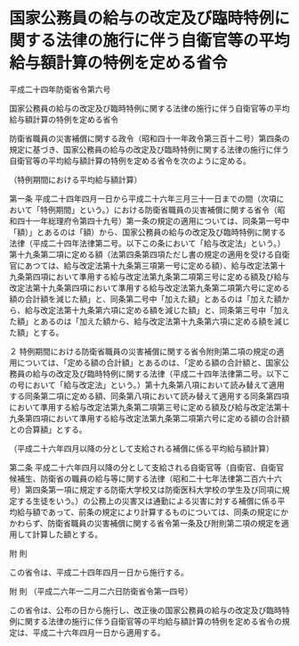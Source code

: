 # 国家公務員の給与の改定及び臨時特例に関する法律の施行に伴う自衛官等の平均給与額計算の特例を定める省令

平成二十四年防衛省令第六号

国家公務員の給与の改定及び臨時特例に関する法律の施行に伴う自衛官等の平均給与額計算の特例を定める省令

防衛省職員の災害補償に関する政令（昭和四十一年政令第三百十二号）第四条の規定に基づき、国家公務員の給与の改定及び臨時特例に関する法律の施行に伴う自衛官等の平均給与額計算の特例を定める省令を次のように定める。

（特例期間における平均給与額計算）

第一条 平成二十四年四月一日から平成二十六年三月三十一日までの間（次項において「特例期間」という。）における防衛省職員の災害補償に関する省令（昭和四十一年総理府令第四十九号）第一条の規定の適用については、同条第一号中「額）」とあるのは「額）から、国家公務員の給与の改定及び臨時特例に関する法律（平成二十四年法律第二号。以下この条において「給与改定法」という。）第十九条第二項に定める額（法第四条第四項ただし書の規定の適用を受ける自衛官にあつては、給与改定法第十九条第三項第一号に定める額）、給与改定法第十九条第四項において準用する給与改定法第九条第二項第三号に定める額及び給与改定法第十九条第四項において準用する給与改定法第九条第二項第六号に定める額の合計額を減じた額」と、同条第二号中「加えた額」とあるのは「加えた額から、給与改定法第十九条第六項に定める額を減じた額」と、同条第三号中「加えた額」とあるのは「加えた額から、給与改定法第十九条第六項に定める額を減じた額」とする。

２ 特例期間における防衛省職員の災害補償に関する省令附則第二項の規定の適用については、「定める額の合計額」とあるのは、「定める額の合計額と、国家公務員の給与の改定及び臨時特例に関する法律（平成二十四年法律第二号。以下この号において「給与改定法」という。）第十九条第八項において読み替えて適用する同条第二項に定める額、同条第八項において読み替えて適用する同条第四項において準用する給与改定法第九条第二項第三号に定める額及び給与改定法第十九条第四項において準用する給与改定法第九条第二項第六号に定める額の合計額との合算額」とする。

（平成二十六年四月以降の分として支給される補償に係る平均給与額計算）

第二条 平成二十六年四月以降の分として支給される自衛官等（自衛官、自衛官候補生、防衛省の職員の給与等に関する法律（昭和二十七年法律第二百六十六号）第四条第一項に規定する防衛大学校又は防衛医科大学校の学生及び同項に規定する生徒をいう。）の公務上の災害又は通勤による災害に対する補償に係る平均給与額であって、前条の規定により計算するものについては、同条の規定にかかわらず、防衛省職員の災害補償に関する省令第一条及び附則第二項の規定を適用して計算した額とする。

附 則

この省令は、平成二十四年四月一日から施行する。

附 則 （平成二六年一二月二六日防衛省令第一四号）

この省令は、公布の日から施行し、改正後の国家公務員の給与の改定及び臨時特例に関する法律の施行に伴う自衛官等の平均給与額計算の特例を定める省令の規定は、平成二十六年四月一日から適用する。
